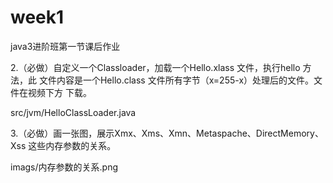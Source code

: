 ﻿# week1
java3进阶班第一节课后作业

2.（必做）自定义一个Classloader，加载一个Hello.xlass 文件，执行hello 方法，此
文件内容是一个Hello.class 文件所有字节（x=255-x）处理后的文件。文件在视频下方
下载。


src/jvm/HelloClassLoader.java

3.（必做）画一张图，展示Xmx、Xms、Xmn、Metaspache、DirectMemory、Xss
这些内存参数的关系。

imags/内存参数的关系.png